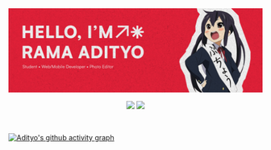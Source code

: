 <img src="banner.png" />
<p align="center">
<img src="https://github-readme-stats.vercel.app/api?username=ramadityo&theme=dark&show_icons=true&hide_border=true&count_private=true" /> <img src="https://github-readme-stats.vercel.app/api/top-langs/?username=ramadityo&theme=dark&show_icons=true&hide_border=true&layout=compact" />
</p>
<br />

[![Adityo's github activity graph](https://github-readme-activity-graph.vercel.app/graph?username=ramadityo&bg_color=0d1117&color=ffffff&line=dc143c&point=ffd333&area=true&hide_border=true)](https://github.com/ashutosh00710/github-readme-activity-graph)
